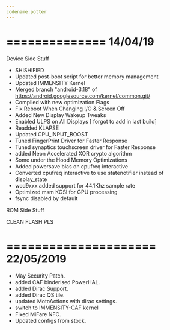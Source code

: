 ```yaml
---
codename:potter 
---
```


==============
   14/04/19
==============
Device Side Stuff
* SHISHIFIED
* Updated post-boot script for better memory management
* Updated IMMENSITY Kernel
* Merged branch "android-3.18" of  https://android.googlesource.com/kernel/common.git/
* Compiled with new optimization Flags
* Fix Reboot When Changing I/O & Screen Off
* Added New Display Wakeup Tweaks
* Enabled ULPS on All Displays [ forgot to add in last build]
* Readded KLAPSE
* Updated CPU_INPUT_BOOST
* Tuned FingerPrint Driver for Faster Response
* Tuned synaptics touchscreen driver for Faster Response
* added Neon Accelerated XOR crypto algorithm
* Some under the Hood Memory Optimizations
* Added powersave bias on cpufreq interactive
* Converted cpufreq interactive to use statenotifier instead of display_state
* wcd9xxx added support for 44.1Khz sample rate
* Optimized msm KGSl for GPU processing
* fsync disabled by default

ROM Side Stuff

CLEAN FLASH PLS

=====================
    22/05/2019
=====================

* May Security Patch.
* added CAF binderised PowerHAL.
* added Dirac Support.
* added Dirac QS tile.
* updated MotoActions with dirac settings.
* switch to IMMENSITY-CAF kernel
* Fixed MiFare NFC.
* Updated configs from stock.

